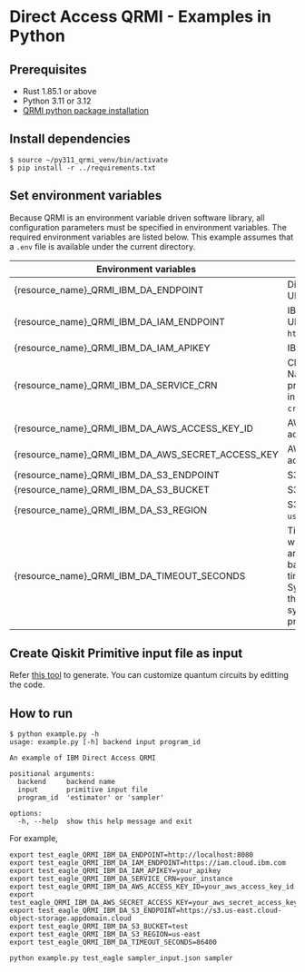 # Direct Access QRMI - Examples in Python

## Prerequisites

* Rust 1.85.1 or above
* Python 3.11 or 3.12
* [QRMI python package installation](../../../README.md)

## Install dependencies

```shell-session
$ source ~/py311_qrmi_venv/bin/activate
$ pip install -r ../requirements.txt
```

## Set environment variables

Because QRMI is an environment variable driven software library, all configuration parameters must be specified in environment variables. The required environment variables are listed below. This example assumes that a `.env` file is available under the current directory.

| Environment variables | Descriptions |
| ---- | ---- |
| {resource_name}_QRMI_IBM_DA_ENDPOINT | Direct Access endpoint URL |
| {resource_name}_QRMI_IBM_DA_IAM_ENDPOINT | IBM Cloud IAM endpoint URL(e.g. `https://iam.cloud.ibm.com`) |
| {resource_name}_QRMI_IBM_DA_IAM_APIKEY | IBM Cloud IAM API Key |
| {resource_name}_QRMI_IBM_DA_SERVICE_CRN | Cloud Resource Name(CRN) of the provisioned Direct Access instance, starting with `crn:v1:`. |
| {resource_name}_QRMI_IBM_DA_AWS_ACCESS_KEY_ID | AWS Access Key ID to access S3 bucket |
| {resource_name}_QRMI_IBM_DA_AWS_SECRET_ACCESS_KEY | AWS Secret Access Key to access S3 bucket |
| {resource_name}_QRMI_IBM_DA_S3_ENDPOINT | S3 endpoint URL |
| {resource_name}_QRMI_IBM_DA_S3_BUCKET | S3 bucket name |
| {resource_name}_QRMI_IBM_DA_S3_REGION | S3 bucket region name(e.g. `us-east`) |
| {resource_name}_QRMI_IBM_DA_TIMEOUT_SECONDS | Time (in seconds) after which job should time out and get cancelled. It is based on system execution time (not wall clock time). System execution time is the amount of time that the system is dedicated to processing your job. |

## Create Qiskit Primitive input file as input

Refer [this tool](../../../../commands/qrun/qiskit_pubs_gen) to generate. You can customize quantum circuits by editting the code.

## How to run

```shell-session
$ python example.py -h
usage: example.py [-h] backend input program_id

An example of IBM Direct Access QRMI

positional arguments:
  backend     backend name
  input       primitive input file
  program_id  'estimator' or 'sampler'

options:
  -h, --help  show this help message and exit
```
For example,
```shell-session
export test_eagle_QRMI_IBM_DA_ENDPOINT=http://localhost:8080
export test_eagle_QRMI_IBM_DA_IAM_ENDPOINT=https://iam.cloud.ibm.com
export test_eagle_QRMI_IBM_DA_IAM_APIKEY=your_apikey
export test_eagle_QRMI_IBM_DA_SERVICE_CRN=your_instance
export test_eagle_QRMI_IBM_DA_AWS_ACCESS_KEY_ID=your_aws_access_key_id
export test_eagle_QRMI_IBM_DA_AWS_SECRET_ACCESS_KEY=your_aws_secret_access_key
export test_eagle_QRMI_IBM_DA_S3_ENDPOINT=https://s3.us-east.cloud-object-storage.appdomain.cloud
export test_eagle_QRMI_IBM_DA_S3_BUCKET=test
export test_eagle_QRMI_IBM_DA_S3_REGION=us-east
export test_eagle_QRMI_IBM_DA_TIMEOUT_SECONDS=86400

python example.py test_eagle sampler_input.json sampler
```
